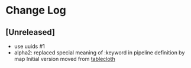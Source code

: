 # Change Log

## [Unreleased]
- use uuids #1
- alpha2: replaced special meaning of :keyword in pipeline definition by map 
Initial version moved from [tablecloth](https://github.com/scicloj/tablecloth/blob/pipelines/src/tablecloth/pipeline.clj)
